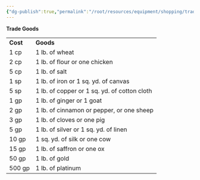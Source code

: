 ```yaml
---
{"dg-publish":true,"permalink":"/root/resources/equipment/shopping/trade-goods/"}
---
```



**Trade Goods**

|          |                                              |
|----------|----------------------------------------------|
| **Cost** | **Goods**                                    |
| 1 cp     | 1 lb. of wheat                               |
| 2 cp     | 1 lb. of flour or one chicken                |
| 5 cp     | 1 lb. of salt                                |
| 1 sp     | 1 lb. of iron or 1 sq. yd. of canvas         |
| 5 sp     | 1 lb. of copper or 1 sq. yd. of cotton cloth |
| 1 gp     | 1 lb. of ginger or 1 goat                    |
| 2 gp     | 1 lb. of cinnamon or pepper, or one sheep    |
| 3 gp     | 1 lb. of cloves or one pig                   |
| 5 gp     | 1 lb. of silver or 1 sq. yd. of linen        |
| 10 gp    | 1 sq. yd. of silk or one cow                 |
| 15 gp    | 1 lb. of saffron or one ox                   |
| 50 gp    | 1 lb. of gold                                |
| 500 gp   | 1 lb. of platinum                            |
